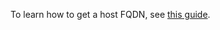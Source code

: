 To learn how to get a host FQDN, see [this guide](../../../managed-postgresql/operations/connect.md#fqdn).
